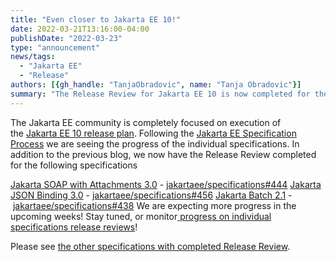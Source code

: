 ```yaml
---
title: "Even closer to Jakarta EE 10!"
date: 2022-03-21T13:16:00-04:00
publishDate: "2022-03-23"
type: "announcement"
news/tags:
  - "Jakarta EE"
  - "Release"
authors: [{gh_handle: "TanjaObradovic", name: "Tanja Obradovic"}]
summary: "The Release Review for Jakarta EE 10 is now completed for the additional specifications!"
---
```


The Jakarta EE community is completely focused on execution of the [Jakarta EE 10 release plan](https://eclipse-ee4j.github.io/jakartaee-platform/jakartaee10/JakartaEE10ReleasePlan). Following the [Jakarta EE Specification Process](https://jakarta.ee/about/jesp/) we are seeing the progress of the individual specifications. In addition to the previous blog, we now have the Release Review completed for the following specifications

[Jakarta SOAP with Attachments 3.0](https://jakarta.ee/specifications/soap-attachments/3.0/) - [jakartaee/specifications#444](https://github.com/jakartaee/specifications/pull/444)
[Jakarta JSON Binding 3.0](http://jakarta.ee/specifications/jsonb/3.0/) - [jakartaee/specifications#456](https://github.com/jakartaee/specifications/pull/456)
[Jakarta Batch 2.1](https://jakarta.ee/specifications/batch/2.1/) - [jakartaee/specifications#438](https://github.com/jakartaee/specifications/pull/438)
We are expecting more progress in the upcoming weeks! Stay tuned, or monitor[ progress on individual specifications release reviews](https://github.com/jakartaee/specifications/pulls?q=is%3Apr+is%3Aopen)!

Please see [the other specifications with completed Release Review](https://blogs.eclipse.org/post/tanja-obradovic/getting-closer-jakarta-ee-10-release).